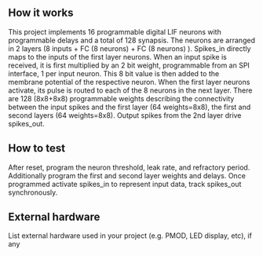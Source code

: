 <!---

This file is used to generate your project datasheet. Please fill in the information below and delete any unused
sections.

You can also include images in this folder and reference them in the markdown. Each image must be less than
512 kb in size, and the combined size of all images must be less than 1 MB.
-->

## How it works

This project implements 16 programmable digital LIF neurons with programmable delays and a total of 128 synapsis. The neurons are arranged in 2 layers (8 inputs + FC (8 neurons) + FC (8 neurons) ). Spikes_in directly maps to the inputs of the first layer neurons. When an input spike is received, it is first multiplied by an 2 bit weight, programmable from an SPI interface, 1 per input neuron. This 8 bit value is then added to the membrane potential of the respective neuron. When the first layer neurons activate, its pulse is routed to each of the 8 neurons in the next layer. There are 128 (8x8+8x8) programmable weights describing the connectivity between the input spikes and the first layer (64 weights=8x8), the first and second layers (64 weights=8x8). Output spikes from the 2nd layer drive spikes_out.

## How to test

After reset, program the neuron threshold, leak rate, and refractory period. Additionally program the first and second layer weights and delays. Once programmed activate spikes_in to represent input data, track spikes_out synchronously.

## External hardware

List external hardware used in your project (e.g. PMOD, LED display, etc), if any
